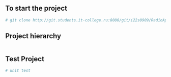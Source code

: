 ## To start the project
```bash
# git clone http://git.students.it-college.ru:8080/git/i22s0909/RadioApi.git

```

## Project hierarchy
```bash

```

## Test Project
```bash
# unit test

```

